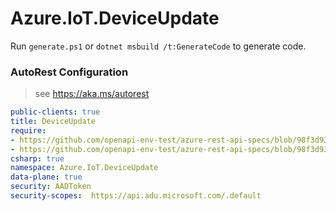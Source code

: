 # Azure.IoT.DeviceUpdate

Run `generate.ps1` or `dotnet msbuild /t:GenerateCode` to generate code.

### AutoRest Configuration
> see https://aka.ms/autorest

``` yaml
public-clients: true
title: DeviceUpdate
require:
- https://github.com/openapi-env-test/azure-rest-api-specs/blob/98f3d9363fca1f7426c27a270248e5a039bb8f95/specification/deviceupdate/data-plane/readme.md
- https://github.com/openapi-env-test/azure-rest-api-specs/blob/98f3d9363fca1f7426c27a270248e5a039bb8f95/specification/deviceupdate/data-plane/readme.csharp.md
csharp: true
namespace: Azure.IoT.DeviceUpdate
data-plane: true
security: AADToken
security-scopes:  https://api.adu.microsoft.com/.default
```
